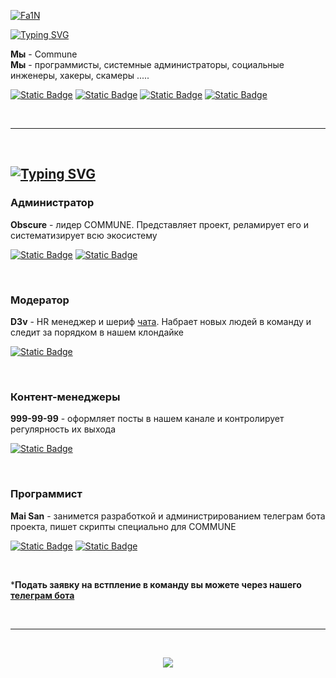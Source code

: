 [![Fa1N](https://github.com/CommuneOrganization/.github/assets/166984233/dfb22a12-d031-4e63-99d5-b1f6484306f5)](https://obscure88.github.io/commune.github.io/)

[![Typing SVG](https://readme-typing-svg.demolab.com?font=Fira+Code&size=24&pause=1000&color=F7F7F7&random=false&width=435&lines=We+are+COMMUNE)](https://git.io/typing-svg)

**Мы** - Commune  
**Мы** - программисты, системные администраторы, социальные инженеры, хакеры, скамеры .....

[![Static Badge](https://img.shields.io/badge/telegram-white?style=flat&logo=telegram&logoColor=%23000000&labelColor=%23ffffff&color=%23000000)](https://t.me/+1uaXH7-nquFjNWJh)
[![Static Badge](https://img.shields.io/badge/youtube-white?style=flat&logo=youtube&logoColor=%23000000&labelColor=%23ffffff&color=%23000000)](https://youtube.com/@communez)
[![Static Badge](https://img.shields.io/badge/tiktok-white?style=flat&logo=tiktok&logoColor=%23000000&labelColor=%23ffffff&color=%23000000)](https://www.tiktok.com/commune_z)
[![Static Badge](https://img.shields.io/badge/twitter-white?style=flat&logo=twitter&logoColor=%23000000&labelColor=%23ffffff&color=%23000000)](https://twitter.com/commune_z)

</br>

-----

</br>

## [![Typing SVG](https://readme-typing-svg.demolab.com?font=Fira+Code&size=23&pause=1000&color=F7F7F7&random=false&width=435&lines=%D0%9D%D0%B0%D1%88%D0%B0+%D0%BA%D0%BE%D0%BC%D0%B0%D0%BD%D0%B4%D0%B0+%F0%9F%92%80)](https://git.io/typing-svg)

### Администратор
**Obscure** - лидер COMMUNE. Представляет проект, реламирует его и систематизирует всю экосистему

[![Static Badge](https://img.shields.io/badge/telegram-white?style=flat&logo=telegram&logoColor=%23000000&labelColor=%23ffffff&color=%23000000)](https://t.me/onionua)
[![Static Badge](https://img.shields.io/badge/github-white?style=flat&logo=github&logoColor=%23000000&labelColor=%23ffffff&color=%23000000)](https://github.com/obscure88)

</br>

### Модератор
**D3v** - HR менеджер и шериф [чата](https://t.me/scamcommunity_commune). Набрает новых людей в команду и следит за порядком в нашем клондайке

[![Static Badge](https://img.shields.io/badge/telegram-white?style=flat&logo=telegram&logoColor=%23000000&labelColor=%23ffffff&color=%23000000)](https://t.me/DimonDevYT)

</br>

### Контент-менеджеры
**999-99-99** - оформляет посты в нашем канале и контролирует регулярность их выхода

[![Static Badge](https://img.shields.io/badge/telegram-white?style=flat&logo=telegram&logoColor=%23000000&labelColor=%23ffffff&color=%23000000)](https://t.me/communez)

</br>

### Программист

**Mai San** - занимется разработкой и администрированием телеграм бота проекта, пишет скрипты специально для COMMUNE

[![Static Badge](https://img.shields.io/badge/telegram-white?style=flat&logo=telegram&logoColor=%23000000&labelColor=%23ffffff&color=%23000000)](https://t.me/MyMaiSakurajima)
[![Static Badge](https://img.shields.io/badge/github-white?style=flat&logo=github&logoColor=%23000000&labelColor=%23ffffff&color=%23000000)](https://github.com/MyMaiSan)

</br>

***Подать заявку на встпление в команду вы можете через нашего [телеграм бота](https://t.me/commune_zbot)**

</br>

-----

</br>

<p align="center">
  <img src="https://readme-typing-svg.demolab.com?font=Fira+Code&size=30&pause=1000&color=F7F7F7&center=true&random=false&width=435&lines=We+create+our+own+world">
</p>
